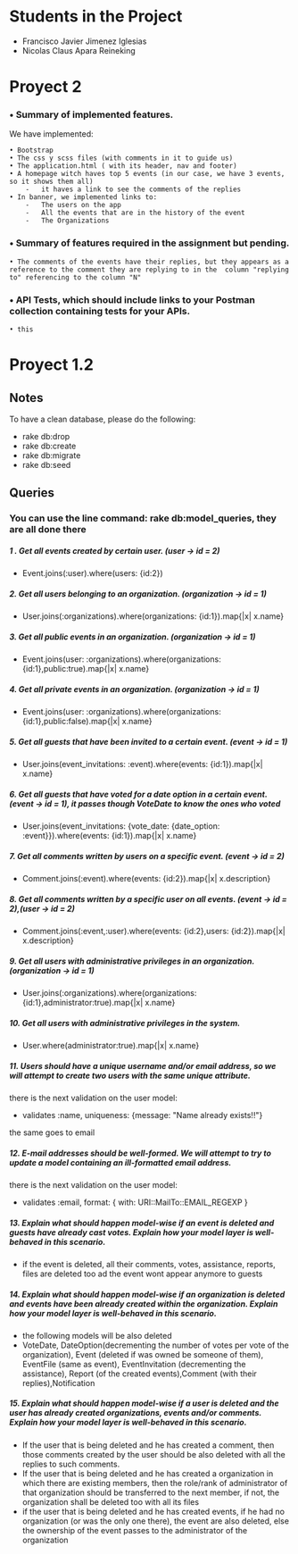 # Students in the Project
    
* Francisco Javier Jimenez Iglesias
* Nicolas Claus Apara Reineking

# Proyect 2 

### •   Summary of implemented features.

We have implemented:

    • Bootstrap
    • The css y scss files (with comments in it to guide us) 
    • The application.html ( with its header, nav and footer)
    • A homepage witch haves top 5 events (in our case, we have 3 events, so it shows them all)
        -   it haves a link to see the comments of the replies
    • In banner, we implemented links to:
        -   The users on the app
        -   All the events that are in the history of the event
        -   The Organizations
    
### •   Summary of features required in the assignment but pending.

    • The comments of the events have their replies, but they appears as a reference to the comment they are replying to in the  column "replying to" referencing to the column "N"

### • API Tests, which should include links to your Postman collection containing tests for your APIs.

    • this

# Proyect 1.2

## Notes
 To have a clean database, please do the following:
 
 * rake db:drop
 * rake db:create
 * rake db:migrate
 * rake db:seed

## Queries 

### You can use the line command:  rake db:model_queries, they are all done there

##### 1 . Get all events created by certain user.   (user -> id = 2)
* Event.joins(:user).where(users: {id:2})
##### 2. Get all users belonging to an organization. (organization -> id = 1)
* User.joins(:organizations).where(organizations: {id:1}).map{|x| x.name}
##### 3. Get all public events in an organization.   (organization -> id = 1)
* Event.joins(user: :organizations).where(organizations: {id:1},public:true).map{|x| x.name}
##### 4. Get all private events in an organization.  (organization -> id = 1)
* Event.joins(user: :organizations).where(organizations: {id:1},public:false).map{|x| x.name}
##### 5. Get all guests that have been invited to a certain event. (event -> id = 1)
* User.joins(event_invitations: :event).where(events: {id:1}).map{|x| x.name}
##### 6. Get all guests that have voted for a date option in a certain event.  (event -> id = 1), it passes though VoteDate to know the ones who voted
*  User.joins(event_invitations: {vote_date: {date_option: :event}}).where(events: {id:1}).map{|x| x.name}
##### 7. Get all comments written by users on a specific event.     (event -> id = 2)
* Comment.joins(:event).where(events: {id:2}).map{|x| x.description}
##### 8. Get all comments written by a specific user on all events. (event -> id = 2),(user -> id = 2)
*  Comment.joins(:event,:user).where(events: {id:2},users: {id:2}).map{|x| x.description}
##### 9. Get all users with administrative privileges in an organization. (organization -> id = 1)
* User.joins(:organizations).where(organizations: {id:1},administrator:true).map{|x| x.name}
##### 10. Get all users with administrative privileges in the system.
* User.where(administrator:true).map{|x| x.name}
##### 11. Users should have a unique username and/or email address, so we will attempt to create two users with the same unique attribute.
there is the next validation on the user model:

* validates :name, uniqueness: {message: "Name already exists!!"}

the same goes to email
##### 12. E-mail addresses should be well-formed. We will attempt to try to update a model containing an ill-formatted email address.
there is the next validation on the user model:
*   validates :email, format: { with: URI::MailTo::EMAIL_REGEXP }
##### 13. Explain what should happen model-wise if an event is deleted and guests have already cast votes. Explain how your model layer is well-behaved in this scenario.
* if the event is deleted, all their comments, votes, assistance, reports, files are deleted too ad the event wont appear anymore to guests
##### 14. Explain what should happen model-wise if an organization is deleted and events have been already created within the organization. Explain how your model layer is well-behaved in this scenario.
* the following models will  be also deleted 
* VoteDate, DateOption(decrementing the number of votes per vote of the organization), Event (deleted if was owned be someone of them), EventFile (same as event), EventInvitation (decrementing the assistance), Report (of the created events),Comment (with their replies),Notification
##### 15. Explain what should happen model-wise if a user is deleted and the user has already created organizations, events and/or comments. Explain how your model layer is well-behaved in this scenario.
* If the user that is being deleted and he has created a comment, then those comments created by the user should be also deleted with all the replies to such comments.
* If the user that is being deleted and he has created a organization in which there are existing members, then the  role/rank of administrator of that organization should be transferred to the next member, if not, the organization shall be deleted too with all its files
* if the user that is being deleted and he has created events, if he had no organization (or was the only one there), the event are also deleted, else the ownership of the event passes to the administrator of the organization